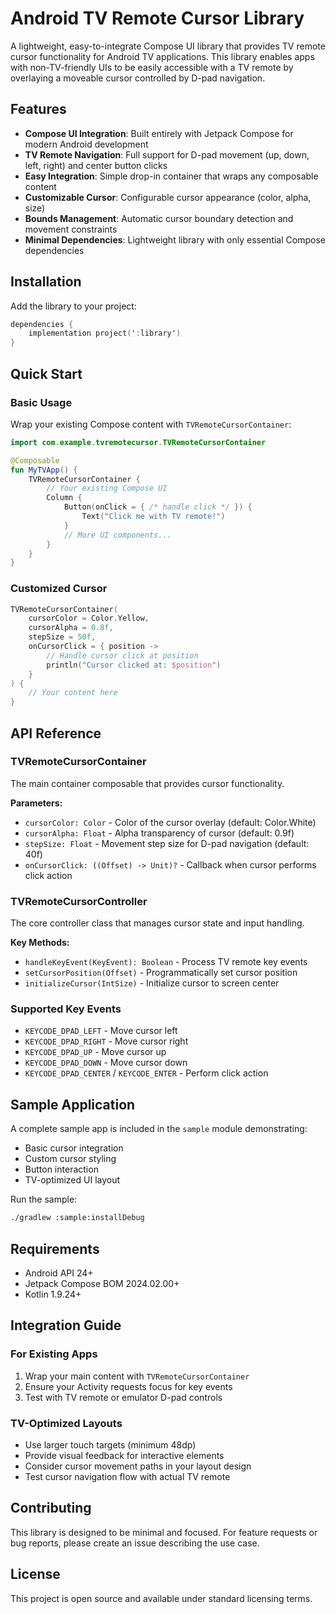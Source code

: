 # Android TV Remote Cursor Library

A lightweight, easy-to-integrate Compose UI library that provides TV remote cursor functionality for Android TV applications. This library enables apps with non-TV-friendly UIs to be easily accessible with a TV remote by overlaying a moveable cursor controlled by D-pad navigation.

## Features

- **Compose UI Integration**: Built entirely with Jetpack Compose for modern Android development
- **TV Remote Navigation**: Full support for D-pad movement (up, down, left, right) and center button clicks
- **Easy Integration**: Simple drop-in container that wraps any composable content
- **Customizable Cursor**: Configurable cursor appearance (color, alpha, size)
- **Bounds Management**: Automatic cursor boundary detection and movement constraints
- **Minimal Dependencies**: Lightweight library with only essential Compose dependencies

## Installation

Add the library to your project:

```kotlin
dependencies {
    implementation project(':library')
}
```

## Quick Start

### Basic Usage

Wrap your existing Compose content with `TVRemoteCursorContainer`:

```kotlin
import com.example.tvremotecursor.TVRemoteCursorContainer

@Composable
fun MyTVApp() {
    TVRemoteCursorContainer {
        // Your existing Compose UI
        Column {
            Button(onClick = { /* handle click */ }) {
                Text("Click me with TV remote!")
            }
            // More UI components...
        }
    }
}
```

### Customized Cursor

```kotlin
TVRemoteCursorContainer(
    cursorColor = Color.Yellow,
    cursorAlpha = 0.8f,
    stepSize = 50f,
    onCursorClick = { position ->
        // Handle cursor click at position
        println("Cursor clicked at: $position")
    }
) {
    // Your content here
}
```

## API Reference

### TVRemoteCursorContainer

The main container composable that provides cursor functionality.

**Parameters:**
- `cursorColor: Color` - Color of the cursor overlay (default: Color.White)
- `cursorAlpha: Float` - Alpha transparency of cursor (default: 0.9f)
- `stepSize: Float` - Movement step size for D-pad navigation (default: 40f)
- `onCursorClick: ((Offset) -> Unit)?` - Callback when cursor performs click action

### TVRemoteCursorController

The core controller class that manages cursor state and input handling.

**Key Methods:**
- `handleKeyEvent(KeyEvent): Boolean` - Process TV remote key events
- `setCursorPosition(Offset)` - Programmatically set cursor position
- `initializeCursor(IntSize)` - Initialize cursor to screen center

### Supported Key Events

- `KEYCODE_DPAD_LEFT` - Move cursor left
- `KEYCODE_DPAD_RIGHT` - Move cursor right  
- `KEYCODE_DPAD_UP` - Move cursor up
- `KEYCODE_DPAD_DOWN` - Move cursor down
- `KEYCODE_DPAD_CENTER` / `KEYCODE_ENTER` - Perform click action

## Sample Application

A complete sample app is included in the `sample` module demonstrating:
- Basic cursor integration
- Custom cursor styling
- Button interaction
- TV-optimized UI layout

Run the sample:
```bash
./gradlew :sample:installDebug
```

## Requirements

- Android API 24+
- Jetpack Compose BOM 2024.02.00+
- Kotlin 1.9.24+

## Integration Guide

### For Existing Apps

1. Wrap your main content with `TVRemoteCursorContainer`
2. Ensure your Activity requests focus for key events
3. Test with TV remote or emulator D-pad controls

### TV-Optimized Layouts

- Use larger touch targets (minimum 48dp)
- Provide visual feedback for interactive elements
- Consider cursor movement paths in your layout design
- Test cursor navigation flow with actual TV remote

## Contributing

This library is designed to be minimal and focused. For feature requests or bug reports, please create an issue describing the use case.

## License

This project is open source and available under standard licensing terms.
